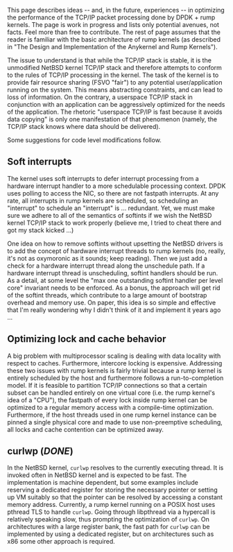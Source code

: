 This page describes ideas -- and, in the future, experiences -- in optimizing the performance of the TCP/IP packet processing done by DPDK + rump kernels.  The page is work in progress and lists only potential avenues, not facts.  Feel more than free to contribute.  The rest of page assumes that the reader is familiar with the basic architecture of rump kernels (as described in "The Design and Implementation of the Anykernel and Rump Kernels").

The issue to understand is that while the TCP/IP stack is stable, it is the unmodified NetBSD kernel TCP/IP stack and therefore attempts to conform to the rules of TCP/IP processing in the kernel.  The task of the kernel is to provide fair resource sharing (FSVO "fair") to any potential user/application running on the system.  This means abstracting constraints, and can lead to loss of information.  On the contrary, a userspace TCP/IP stack in conjunction with an application can be aggressively optimized for the needs of the application.  The rhetoric "userspace TCP/IP is fast because it avoids data copying" is only one manifestation of that phenomenon (namely, the TCP/IP stack knows where data should be delivered).

Some suggestions for code level modifications follow.

Soft interrupts
---------------

The kernel uses soft interrupts to defer interrupt processing from a hardware interrupt handler to a more schedulable processing context.  DPDK uses polling to access the NIC, so there are not fastpath interrupts.  At any rate, all interrupts in rump kernels are scheduled, so scheduling an "interrupt" to schedule an "interrupt" is ... redundant.  Yet, we must make sure we adhere to all of the semantics of softints if we wish the NetBSD kernel TCP/IP stack to work properly (believe me, I tried to cheat there and got my stack kicked ...)

One idea on how to remove softints without upsetting the NetBSD drivers is to add the concept of hardware interrupt threads to rump kernels (no, really, it's not as oxymoronic as it sounds; keep reading).  Then we just add a check for a hardware interrupt thread along the unschedule path.  If a hardware interrupt thread is unscheduling, softint handlers should be run.  As a detail, at some level the "max one outstanding softint handler per level core" invariant needs to be enforced.  As a bonus, the approach will get rid of the softint threads, which contribute to a large amount of bootstrap overhead and memory use.  On paper, this idea is so simple and effective that I'm really wondering why I didn't think of it and implement it years ago ...

Optimizing lock and cache behavior
----------------------------------

A big problem with multiprocessor scaling is dealing with data locality with respect to caches.  Furthermore, intercore locking is expensive.  Addressing these two issues with rump kernels is fairly trivial because a rump kernel is entirely scheduled by the host and furthermore follows a run-to-completion model.  If it is feasible to partition TCP/IP connections so that a certain subset can be handled entirely on one virtual core (i.e. the rump kernel's idea of a "CPU"), the fastpath of every lock inside rump kernel can be optimized to a regular memory access with a compile-time optimization.  Furthermore, if the host threads used in one rump kernel instance can be pinned a single physical core and made to use non-preemptive scheduling, all locks and cache contention can be optimized away.

curlwp (*DONE*)
---------------

In the NetBSD kernel, `curlwp` resolves to the currently executing thread.  It is invoked often in NetBSD kernel and is expected to be fast.  The implementation is machine dependent, but some examples include reserving a dedicated register for storing the necessary pointer or setting up VM suitably so that the pointer can be resolved by accessing a constant memory address.  Currently, a rump kernel running on a POSIX host uses pthread TLS to handle `curlwp`.  Going through libpthread via a hypercall is relatively speaking slow, thus prompting the optimization of `curlwp`.  On architectures with a large register bank, the fast path for `curlwp` can be implemented by using a dedicated register, but on architectures such as x86 some other approach is required.
